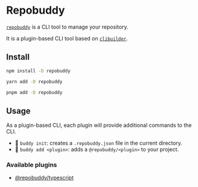 # Repobuddy

[`repobuddy`] is a CLI tool to manage your repository.

It is a plugin-based CLI tool based on [`clibuilder`].

## Install

```sh
npm install -D repobuddy

yarn add -D repobuddy

pnpm add -D repobuddy
```

## Usage

As a plugin-based CLI,
each plugin will provide additional commands to the CLI.

- 🚧 `buddy init`: creates a `.repobuddy.json` file in the current directory.
- 🚧 `buddy add <plugin>`: adds a `@repobuddy/<plugin>` to your project.

### Available plugins

- [@repobuddy/typescript](./packages/typescript/readme.md)

[`clibuilder`]: https://www.npmjs.com/package/clibuilder
[`repobuddy`]: https://github.com/repobuddy/repobuddy/tree/main/packages/buddy
